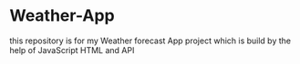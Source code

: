 # Weather-App
this repository is for my Weather forecast App project which is build by the help of JavaScript HTML and API
